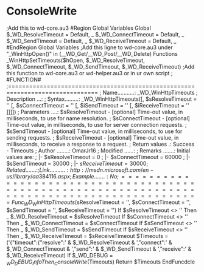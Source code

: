 # ConsoleWrite
;Add this to wd-core.au3 #Region Global Variables Global $_WD_ResolveTimeout = Default, _        $_WD_ConnectTimeout = Default, _        $_WD_SendTimeout = Default, _        $_WD_ReceiveTimeout = Default, _ #EndRegion Global Variables  ;Add this ligne to wd-core.au3 under "_WinHttpOpen()" in (__WD_Get/__WD_Post/__WD_Delete) Functions _WinHttpSetTimeouts($hOpen, $_WD_ResolveTimeout, $_WD_ConnectTimeout, $_WD_SendTimeout, $_WD_ReceiveTimeout)  ;Add this function to wd-core.au3 or wd-helper.au3 or in ur own script ; #FUNCTION# ;=============================================================================== ; Name...........: _WD_WinHttpTimeouts ; Description ...: ; Syntax.........: _WD_WinHttpTimeouts([, $sResolveTimeout = '' [, $sConnectTimeout = '' [, $iSendTimeout = '' [, $iReceiveTimeout = '' ]]]]) ; Parameters ....: $sResolveTimeout - [optional] Time-out value, in milliseconds, to use for name resolution. ;                  $sConnectTimeout - [optional] Time-out value, in milliseconds, to use for server connection requests. ;                  $sSendTimeout - [optional] Time-out value, in milliseconds, to use for sending requests. ;                  $sReceiveTimeout - [optional] Time-out value, in milliseconds, to receive a response to a request. ; Return values .: Success      - Timeouts ; Author ........: OmarJr16 ; Modified ......: ; Remarks .......: Initial values are: ;                  |- $sResolveTimeout = 0 ;                  |- $sConnectTimeout = 60000 ;                  |- $sSendTimeout = 30000 ;                  |- $sReceiveTimeout = 30000 ; Related .......: ; Link ..........: http://msdn.microsoft.com/en-us/library/aa384116.aspx ; Example .......: No ;============================================================================================ Func _WD_WinHttpTimeouts($sResolveTimeout = '', $sConnectTimeout = '', $sSendTimeout = '', $sReceiveTimeout = '')     If $sResolveTimeout &lt;> '' Then _         $_WD_ResolveTimeout = $sResolveTimeout     If $sConnectTimeout &lt;> '' Then _         $_WD_ConnectTimeout = $sConnectTimeout     If $sSendTimeout &lt;> '' Then _         $_WD_SendTimeout = $sSendTimeout     If $sReceiveTimeout &lt;> '' Then _         $_WD_ReceiveTimeout = $sReceiveTimeout     $Timeouts =('{"timeout":{"resolve":' &amp; $_WD_ResolveTimeout &amp; ',"connect":' &amp; $_WD_ConnectTimeout &amp; ',"send":' &amp; $_WD_SendTimeout &amp; ',"receive":' &amp; $_WD_ReceiveTimeout)     If $_WD_DEBUG = $_WD_DEBUG_Info Then _         ConsoleWrite($Timeouts)     Return $Timeouts EndFuncdcle
